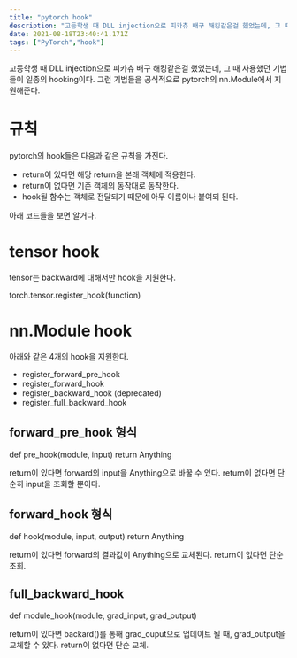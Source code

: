 ```yaml
---
title: "pytorch hook"
description: "고등학생 때 DLL injection으로 피카츄 배구 해킹같은걸 했었는데, 그 때 사용했던 기법들이 일종의 hooking이다. 그런 기법들을 공식적으로 pytorch의 nn.Module에서 지원해준다.pytorch의 hook들은 다음과 같은 규칙을 가진다.return이"
date: 2021-08-18T23:40:41.171Z
tags: ["PyTorch","hook"]
---
```

고등학생 때 DLL injection으로 피카츄 배구 해킹같은걸 했었는데, 그 때 사용했던 기법들이 일종의 hooking이다. 그런 기법들을 공식적으로 pytorch의 nn.Module에서 지원해준다.

# 규칙
pytorch의 hook들은 다음과 같은 규칙을 가진다.
- return이 있다면 해당 return을 본래 객체에 적용한다.
- return이 없다면 기존 객체의 동작대로 동작한다.
- hook될 함수는 객체로 전달되기 때문에 아무 이름이나 붙여되 된다.

아래 코드들을 보면 알거다.

# tensor hook
tensor는 backward에 대해서만 hook을 지원한다. 

torch.tensor.register_hook(function)

# nn.Module hook
아래와 같은 4개의 hook을 지원한다.
- register_forward_pre_hook
- register_forward_hook
- register_backward_hook (deprecated)
- register_full_backward_hook

## forward_pre_hook 형식
def pre_hook(module, input)
	return Anything
    
return이 있다면 forward의 input을 Anything으로 바꿀 수 있다.
return이 없다면 단순히 input을 조회할 뿐이다.

## forward_hook 형식
def hook(module, input, output)
	return Anything

return이 있다면 forward의 결과값이 Anything으로 교체된다.
return이 없다면 단순 조회.

## full_backward_hook
def module_hook(module, grad_input, grad_output)

return이 있다면 backard()를 통해 grad_ouput으로 업데이트 될 때, grad_output을 교체할 수 있다.
return이 없다면 단순 교체.
